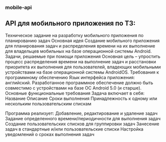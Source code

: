 ### mobile-api

## API для мобильного приложения по ТЗ:
Техническое задание на разработку мобильного приложения по планированию задач
Основная идея
Создание мобильного приложения для планирования задач и распределения времени на их выполнение для владельцев мобильных на базе операционной системы Android.
Задачи, решаемые при помощи приложения
Основная цель – упростить процесс распределения времени на выполнение задач и расстановки приоритета их выполнения для пользователей, владеющих мобильными устройствами на базе операционной системы AndroidOS.
Требования к программному обеспечению
Язык интерфейса приложения: английский.
Разработанное программное обеспечение должно быть совместимо с устройствами на базе ОС Android 5.0 (и старше).
Основные функциональные требования
Задача включает в себя:
Название
Описание
Сроки выполнения
Принадлежность к одному или нескольким пользовательским спискам
 
Программа реализует:
Добавление, редактирование и удаление задач
Задание определенного времени/периодичности для выполнения задач
Создание пользовательских списков для группировки задач
Занесение задач в стандартные и/или пользовательские списки
Настройка уведомлений о сроках выполнения задач

